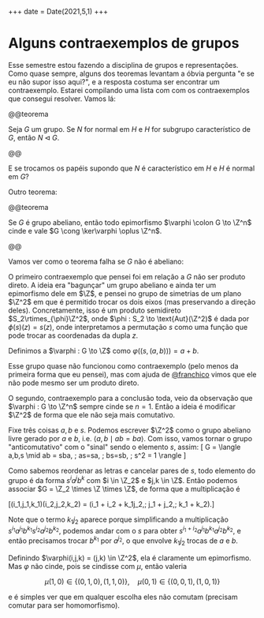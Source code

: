 +++
date = Date(2021,5,1)
+++

# Alguns contraexemplos de grupos

Esse semestre estou fazendo a disciplina de grupos e representações. Como quase
sempre, alguns dos teoremas levantam a óbvia pergunta "e se eu não supor isso
aqui?", e a resposta costuma ser encontrar um contraexemplo. Estarei compilando
uma lista com com os contraexemplos que consegui resolver. Vamos lá:

@@teorema

Seja $G$ um grupo. Se $N$ for normal em $H$ e $H$ for subgrupo característico de
$G$, então $N \triangleleft G$.

@@

E se trocamos os papéis supondo que $N$ é característico em $H$ e $H$ é normal
em $G$?

<!-- Um contraexemplo em que $N \not\trianglelefteq G$ é em $D_8$, onde o subgrupo da -->
<!-- reflexão vertical $(\cong \Z_2)$ é característico no subgrupo normal {reflexão -->
<!-- horizontal, reflexão vertical} $(\cong \Z_2\oplus\Z_2)$ mas não é normal em -->
<!-- $D_8$. -->

Outro teorema:

@@teorema

Se $G$ é grupo abeliano, então todo epimorfismo $\varphi \colon G \to \Z^n$
cinde e vale $G \cong \ker\varphi \oplus \Z^n$.

@@

Vamos ver como o teorema falha se $G$ não é abeliano:

O primeiro contraexemplo que pensei foi em relação a $G$ não ser produto direto.
A ideia era "bagunçar" um grupo abeliano e ainda ter um epimorfismo dele em
$\Z$, e pensei no grupo de simetrias de um plano $\Z^2$ em que é permitido
trocar os dois eixos (mas preservando a direção deles). Concretamente, isso é um
produto semidireto $S_2\rtimes_{\phi}\Z^2$, onde
$\phi : S_2 \to \text{Aut}(\Z^2)$ é dada por $\phi(s)(z) = s(z)$, onde
interpretamos a permutação $s$ como uma função que pode trocar as coordenadas da
dupla $z$.

Definimos a $\varphi : G \to \Z$ como $\varphi((s,(a,b))) = a + b$.

Esse grupo quase não funcionou como contraexemplo (pelo menos da primeira forma
que eu pensei), mas com ajuda de [@franchico](https://twitter.com/chico_melllo)
vimos que ele não pode mesmo ser um produto direto.

O segundo, contraexemplo para a conclusão toda, veio da observação que
$\varphi : G \to \Z^n$ sempre cinde se $n=1$. Então a ideia é modificar $\Z^2$ de forma que ele não seja mais comutativo.

Fixe três coisas $a, b$ e $s$. Podemos escrever $\Z^2$ como o grupo abeliano
livre gerado por $a$ e $b$, i.e. $\langle a, b \mid ab=ba \rangle$. Com isso,
vamos tornar o grupo "anticomutativo" com o "sinal" sendo o elemento $s$, assim:
\[ G = \langle a,b,s \mid ab = sba, \; as=sa, \; bs=sb, \; s^2 = 1 \rangle \]

Como sabemos reordenar as letras e cancelar pares de $s$, todo elemento do grupo
é da forma $s^ia^jb^k$ com $i \in \Z_2$ e $j,k \in \Z$. Então podemos associar
$G = \Z_2 \times \Z \times \Z$, de forma que a multiplicação é

\[(i_1,j_1,k_1)(i_2,j_2,k_2) = (i_1 + i_2 + k_1j_2,\; j_1 + j_2,\; k_1 + k_2).\]

Note que o termo $k_1j_2$ aparece porque simplificando a multiplicação
$s^{i_1}a^{j_1}b^{k_1}s^{i_2}a^{j_2}b^{k_2}$, podemos andar com o $s$ para obter
$s^{i_1 + i_2}a^{j_1}b^{k_1}a^{j_2}b^{k_2}$, e então precisamos trocar $b^{k_1}$
por $a^{j_2}$, o que envolve $k_1j_2$ trocas de $a$ e $b$.

Definindo $\varphi(i,j,k) = (j,k) \in \Z^2$, ela é claramente um epimorfismo.
Mas $\varphi$ não cinde, pois se cindisse com $\mu$, então valeria

$$\mu(1,0)\in\{(0,1,0), (1,1,0)\}, \quad \mu(0,1)\in\{(0,0,1), (1,0,1)\}$$

e é simples ver que em qualquer escolha eles não comutam (precisam comutar para
ser homomorfismo).

